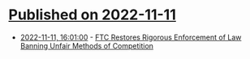 # [Published on 2022-11-11](index.md)

* [2022-11-11, 16:01:00](https://news.slashdot.org/story/22/11/11/0811233/ftc-restores-rigorous-enforcement-of-law-banning-unfair-methods-of-competition?utm_source=rss1.0mainlinkanon&utm_medium=feed) - [FTC Restores Rigorous Enforcement of Law Banning Unfair Methods of Competition](https://news.slashdot.org/story/22/11/11/0811233/ftc-restores-rigorous-enforcement-of-law-banning-unfair-methods-of-competition?utm_source=rss1.0mainlinkanon&utm_medium=feed)
